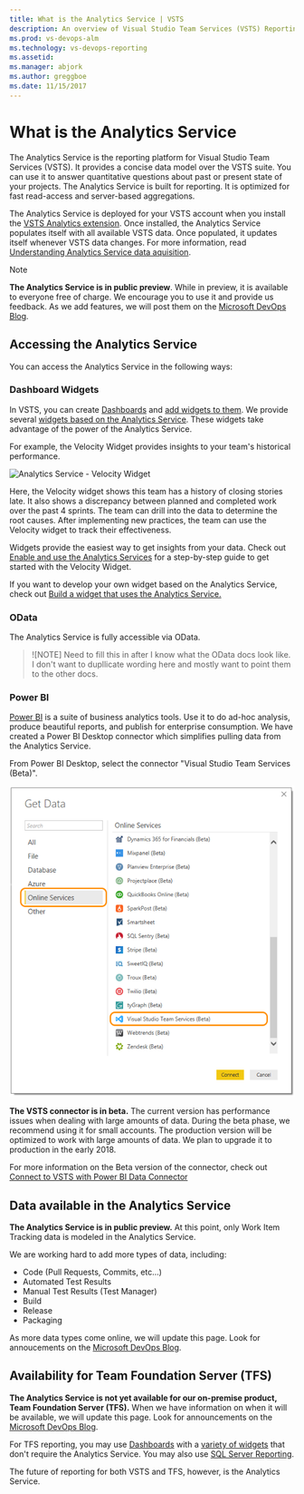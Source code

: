 ```yaml
---
title: What is the Analytics Service | VSTS  
description: An overview of Visual Studio Team Services (VSTS) Reporting solution, the Analytics Service
ms.prod: vs-devops-alm
ms.technology: vs-devops-reporting
ms.assetid: 
ms.manager: abjork
ms.author: greggboe
ms.date: 11/15/2017
---
```


# What is the Analytics Service

The Analytics Service is the reporting platform for Visual Studio Team Services (VSTS). It provides a concise data model over the VSTS suite. You can use it to answer quantitative questions about past or present state of your projects. The Analytics Service is built for reporting. It is optimized for fast read-access and server-based aggregations.

The Analytics Service is deployed for your VSTS account when you install the [VSTS Analytics extension](https://marketplace.visualstudio.com/items?itemName=ms.vss-analytics). Once installed, the Analytics Service populates itself with all available VSTS data. Once populated, it updates itself whenever VSTS data changes. For more information, read [Understanding Analytics Service data aquisition](). 

> [!NOTE]
> **The Analytics Service is in public preview**. While in preview, it is available to everyone free of charge. We encourage you to use it and provide us feedback. As we add features, we will post them on the [Microsoft DevOps Blog](https://blogs.msdn.microsoft.com/devops/?s=VSTS+Analytics+Extension).

## Accessing the Analytics Service
You can access the Analytics Service in the following ways:
### Dashboard Widgets
In VSTS, you can create [Dashboards](../dashboards.md) and [add widgets to them](../add-widget-to-dashboard.md). We provide several [widgets based on the Analytics Service](analytics-widgets-available-vsts.md). These widgets take advantage of the power of the Analytics Service. 

For example, the Velocity Widget provides insights to your team's historical performance. 

![Analytics Service - Velocity Widget](../guidance/_img/commerce-team-velocity-eight-iterations.png)

Here, the Velocity widget shows this team has a history of closing stories late. It  also shows a discrepancy between planned and completed work over the past 4 sprints. The team can drill into the data to determine the root causes. After implementing new practices, the team can use the Velocity widget to track their effectiveness.

Widgets provide the easiest way to get insights from your data. Check out [Enable and use the Analytics Services](enable-and-use-ax-with-velocity-widget-topic.md) for a step-by-step guide to get started with the Velocity Widget.

If you want to develop your own widget based on the Analytics Service, check out [Build a widget that uses the Analytics Service.]()

### OData
The Analytics Service is fully accessible via OData. 
>![NOTE] 
> Need to fill this in after I know what the OData docs look like. I don't want to dupllicate wording here and mostly want to point them to the other docs.

### Power BI
[Power BI](https://powerbi.microsoft.com) is a suite of business analytics tools. Use it to do ad-hoc analysis, produce beautiful reports, and publish for enterprise consumption. We have created a Power BI Desktop connector which simplifies pulling data from the Analytics Service.

From Power BI Desktop, select the connector "Visual Studio Team Services (Beta)". 

![Power BI VSTS Connector Beta](../powerbi/_img/data-connector-get-data.png)

**The VSTS connector is in beta.** The current version has performance issues when dealing with large amounts of data. During the beta phase, we recommend using it for small accounts. The production version will be optimized to work with large amounts of data. 
We plan to upgrade it to production in the early 2018. 

For more information on the Beta version of the connector, check out [Connect to VSTS with Power BI Data Connector](../powerbi/data-connector-connect.md)

## Data available in the Analytics Service
**The Analytics Service is in public preview.** At this point, only Work Item Tracking data is modeled in the Analytics Service.

We are working hard to add more types of data, including:
* Code (Pull Requests, Commits, etc...)
* Automated Test Results
* Manual Test Results (Test Manager)
* Build
* Release
* Packaging

As more data types come online, we will update this page. Look for annoucements on the [Microsoft DevOps Blog](https://blogs.msdn.microsoft.com/devops).

## Availability for Team Foundation Server (TFS)
**The Analytics Service is not yet available for our on-premise product, Team Foundation Server (TFS).** When we have information on when it will be available, we will update this page. Look for announcements on the [Microsoft DevOps Blog](https://marketplace.visualstudio.com/items?itemName=ms.vss-analytics).

For TFS reporting, you may use [Dashboards](../dashboards.md) with a [variety of widgets](../widget-catalog.md) that don't require the Analytics Service. You may also use [SQL Server Reporting](../sql-reports). 

The future of reporting for both VSTS and TFS, however, is the Analytics Service.  